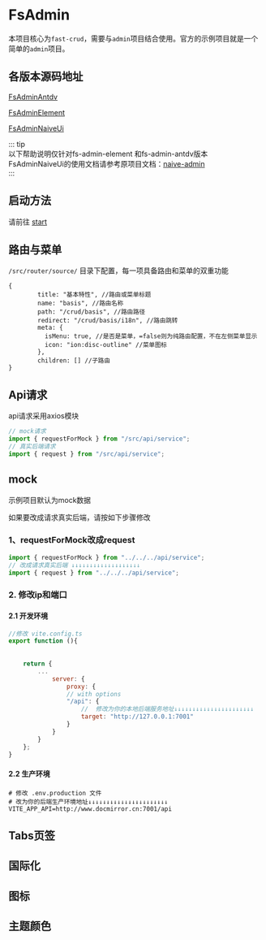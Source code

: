 
# FsAdmin

本项目核心为`fast-crud`，需要与`admin`项目结合使用。官方的示例项目就是一个简单的`admin`项目。



## 各版本源码地址
[FsAdminAntdv](https://github.com/fast-crud/fs-admin-antdv)   

[FsAdminElement](https://github.com/fast-crud/fs-admin-element)

[FsAdminNaiveUi](https://github.com/fast-crud/fs-admin-naive-ui)


::: tip    
以下帮助说明仅针对fs-admin-element 和fs-admin-antdv版本     
FsAdminNaiveUi的使用文档请参考原项目文档：[naive-admin](https://www.naiveadmin.com/home)   
::: 

## 启动方法

请前往 [start](../guide/start/demo.md)

## 路由与菜单
`/src/router/source/` 目录下配置，每一项具备路由和菜单的双重功能

```json5
{
        title: "基本特性", //路由或菜单标题
        name: "basis", //路由名称
        path: "/crud/basis", //路由路径
        redirect: "/crud/basis/i18n", //路由跳转
        meta: {
          isMenu: true, //是否是菜单，=false则为纯路由配置，不在左侧菜单显示
          icon: "ion:disc-outline" //菜单图标
        },
        children: [] //子路由
}
```

## Api请求

api请求采用axios模块

```js
// mock请求
import { requestForMock } from "/src/api/service";
// 真实后端请求
import { request } from "/src/api/service";
```

## mock
示例项目默认为mock数据

如果要改成请求真实后端，请按如下步骤修改
### 1、requestForMock改成request
```js
import { requestForMock } from "../../../api/service";
// 改成请求真实后端 ↓↓↓↓↓↓↓↓↓↓↓↓↓↓↓↓↓↓↓
import { request } from "../../../api/service";
```

### 2. 修改ip和端口

#### 2.1 开发环境
```js
//修改 vite.config.ts
export function (){
    
    
    return {
        ...
            server: {
                proxy: {
                // with options
                "/api": {
                    //  修改为你的本地后端服务地址↓↓↓↓↓↓↓↓↓↓↓↓↓↓↓↓↓↓↓↓↓↓
                    target: "http://127.0.0.1:7001"
                }
            }
        }
    };
}

```

#### 2.2 生产环境
```shell
# 修改 .env.production 文件
# 改为你的后端生产环境地址↓↓↓↓↓↓↓↓↓↓↓↓↓↓↓↓↓↓↓↓↓↓
VITE_APP_API=http://www.docmirror.cn:7001/api
```

## Tabs页签

## 国际化

## 图标

## 主题颜色
